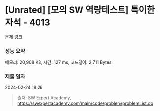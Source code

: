 # [Unrated] [모의 SW 역량테스트] 특이한 자석 - 4013 

[문제 링크](https://swexpertacademy.com/main/code/problem/problemDetail.do?contestProbId=AWIeV9sKkcoDFAVH) 

### 성능 요약

메모리: 20,908 KB, 시간: 127 ms, 코드길이: 2,711 Bytes

### 제출 일자

2024-02-24 18:26



> 출처: SW Expert Academy, https://swexpertacademy.com/main/code/problem/problemList.do